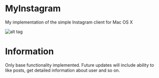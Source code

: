 MyInstagram
===========

My implementation of the simple Instagram client for Mac OS X

![alt tag](https://lh4.googleusercontent.com/-wrd9_Ng84-w/U1i_gastlpI/AAAAAAAATrQ/_MUdiKVo17k/w1323-h638-no/Screen+Shot+2014-04-24+at+11.03.08.png)

Information
===========

Only base functionality implemented. Future updates will include ability to like posts, get detailed information about user and so on.
